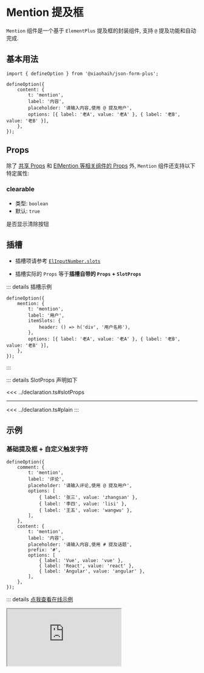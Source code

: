 # Mention 提及框

`Mention` 组件是一个基于 `ElementPlus` 提及框的封装组件, 支持 `@` 提及功能和自动完成.

## 基本用法

```tsx
import { defineOption } from '@xiaohaih/json-form-plus';

defineOption({
    content: {
        t: 'mention',
        label: '内容',
        placeholder: '请输入内容,使用 @ 提及用户',
        options: [{ label: '老A', value: '老A' }, { label: '老B', value: '老B' }],
    },
});
```

## Props

除了 [共享 Props](../shares/share-props.md) 和 [ElMention 等相关组件的 Props](https://element-plus.org/zh-CN/component/mention.html#%E5%B1%9E%E6%80%A7) 外, `Mention` 组件还支持以下特定属性:

### clearable

- 类型: `boolean`
- 默认: `true`

是否显示清除按钮

## 插槽

- 插槽项请参考 [`ElInputNumber.slots`](https://element-plus.org/zh-CN/component/mention.html#slots)

- 插槽实际的 `Props` 等于**插槽自带的 `Props` + `SlotProps`**

::: details 插槽示例

```tsx
defineOption({
    mention: {
        t: 'mention',
        label: '用户',
        itemSlots: {
            header: () => h('div', '用户名称'),
        },
        options: [{ label: '老A', value: '老A' }, { label: '老B', value: '老B' }],
    },
});
```

:::

::: details SlotProps 声明如下

<<< ../declaration.ts#slotProps

---

<<< ../declaration.ts#plain
:::

## 示例

<script setup>
import Iframe from '../../vue-components/iframe.vue';
</script>

### 基础提及框 + 自定义触发字符

```tsx
defineOption({
    comment: {
        t: 'mention',
        label: '评论',
        placeholder: '请输入评论,使用 @ 提及用户',
        options: [
            { label: '张三', value: 'zhangsan' },
            { label: '李四', value: 'lisi' },
            { label: '王五', value: 'wangwu' },
        ],
    },
    content: {
        t: 'mention',
        label: '内容',
        placeholder: '请输入内容,使用 # 提及话题',
        prefix: '#',
        options: [
            { label: 'Vue', value: 'vue' },
            { label: 'React', value: 'react' },
            { label: 'Angular', value: 'angular' },
        ],
    },
});
```

::: details [点我查看在线示例](https://code.juejin.cn/pen/7544991454897438771)

<Iframe src="https://code.juejin.cn/pen/7544991454897438771" />
:::

### 远程搜索

```tsx
defineOption({
    message: {
        t: 'mention',
        label: '消息',
        placeholder: '请输入消息,使用 @ 搜索用户',
        async getOptions(callback, query) {
            const users = await searchUsers();
            callback(users);
        },
    },
});
```

::: details [点我查看在线示例](https://code.juejin.cn/pen/7545000667035729959)

<Iframe src="https://code.juejin.cn/pen/7545000667035729959" />
:::

## 注意事项

1. 支持 `ElFormItem` 组件所有的 `Props`
2. 支持 `ElMention` 组件所有的 `Props`

::: info tips: 当 `ElFormItem` 组件与 `Mention` 组件的 `Props` 冲突时

- 可通过 `formItemProps` 将属性传递给 `ElFormItem`

- 可通过 `staticProps` 将属性传递给 `Mention`

:::
